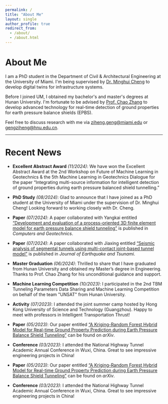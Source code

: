 ```yaml
---
permalink: /
title: "About Me"
layout: single
author_profile: true
redirect_from: 
  - /about/
  - /about.html
---
```


# About Me

I am a PhD student in the Department of Civil & Architectural Engineering at the University of Miami. I'm being supervised by [Dr. Minghui Cheng](https://fsminghuic.wixsite.com/minghuicheng) to develop digital twins for infrastructure systems.

Before I joined UM, I obtained my bachelor's and master's degrees at Hunan University. I'm fortunate to be advised by [Prof. Chao Zhang](https://chaozhanghnu.github.io/) to develop advanced technology for real-time detection of ground properties for earth pressure balance shields (EPBS).

Feel free to discuss research with me via [ziheng.geng@miami.edu](mailto:ziheng.geng@miami.edu) or [gengziheng@hnu.edu.cn](mailto:gengziheng@hnu.edu.cn).

---

# Recent News

- **Excellent Abstract Award** *(11/2024)*: We have won the Excellent Abstract Award at the 2nd Workshop on Future of Machine Learning in Geotechnics & the 5th Machine Learning in Geotechnics Dialogue for the paper “Integrating multi-source information for intelligent detection of ground properties during earth pressure balanced shield tunnelling.”

- **PhD Study** *(08/2024)*: Glad to announce that I have joined as a PhD student at the University of Miami under the supervision of Dr. Minghui Cheng! Looking forward to working closely with Dr. Cheng.

- **Paper** *(07/2024)*: A paper collaborated with Yangkai entitled [“Development and evaluation of a process-oriented 3D finite element model for earth pressure balance shield tunneling”](https://www.sciencedirect.com/science/article/pii/S0266352X24002830) is published in *Computers and Geotechnics*.

- **Paper** *(07/2024)*: A paper collaborated with Jiaxing entitled [“Seismic analysis of segmental tunnels using multi-contact joint-based tunnel model”](https://www.worldscientific.com/doi/full/10.1142/S1793431124500209) is published in *Journal of Earthquake and Tsunami*.

- **Master Graduation** *(06/2024)*: Thrilled to share that I have graduated from Hunan University and obtained my Master’s degree in Engineering. Thanks to Prof. Chao Zhang for his unconditional guidance and support.

- **Machine Learning Competition** *(10/2023)*: I participated in the 2nd TBM Tunneling Parameters Data Sharing and Machine Learning Competition on behalf of the team "UNSAT" from Hunan University.

- **Activity** *(07/2023)*: I attended the joint summer camp hosted by Hong Kong University of Science and Technology (Guangzhou). Happy to meet with professors in Intelligent Transportation Thrust!

- **Paper** *(05/2023)*: Our paper entitled [“A Kriging-Random Forest Hybrid Model for Real-time Ground Property Prediction during Earth Pressure Balance Shield Tunneling”](https://arxiv.org/abs/2305.05128) can be found on *arXiv*.

- **Conference** *(03/2023)*: I attended the National Highway Tunnel Academic Annual Conference in Wuxi, China. Great to see impressive engineering projects in China!

- **Paper** *(05/2023)*: Our paper entitled [“A Kriging-Random Forest Hybrid Model for Real-time Ground Property Prediction during Earth Pressure Balance Shield Tunneling”](https://arxiv.org/abs/2305.05128) can be found on *arXiv*.

- **Conference** *(03/2023)*: I attended the National Highway Tunnel Academic Annual Conference in Wuxi, China. Great to see impressive engineering projects in China!
